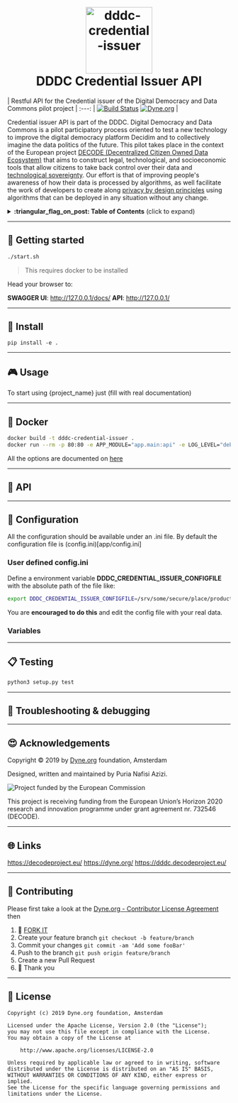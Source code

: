 <h1 align="center">
  <br>
        <a href="https://decodeproject.eu/">
                <img src="https://decodeproject.eu/sites/all/themes/marmelo_base/img/logo.svg" width="150" alt="dddc-credential-issuer">
        </a>
  <br>
  DDDC Credential Issuer API
  <br>
</h1>

| Restful API for the Credential issuer of the Digital Democracy and Data Commons pilot project |
:---:
| [![Build Status](https://travis-ci.com/DECODEproject/dddc-credential-issuer.svg?branch=master)](https://travis-ci.com/DECODEproject/dddc-credential-issuer) [![Dyne.org](https://img.shields.io/badge/%3C%2F%3E%20with%20%E2%9D%A4%20by-Dyne.org-blue.svg)](https://dyne.org) |

Credential issuer API is part of the DDDC.
Digital Democracy and Data Commons is a pilot participatory process oriented to test a new technology to improve the 
digital democracy platform Decidim and to collectively imagine the data politics of the future. This pilot takes place 
in the context of the European project [DECODE (Decentralized Citizen Owned Data Ecosystem)](https://decodeproject.eu) 
that aims to construct legal, technological, and socioeconomic tools that allow citizens to take back control over their
data and [technological sovereignty](https://www.youtube.com/watch?v=RvBRbwBm_nQ). Our effort is that of improving
people's awareness of how their data is processed by algorithms, as well facilitate the work of developers to create along
[privacy by design principles](https://decodeproject.eu/publications/privacy-design-strategies-decode-architecture) 
using algorithms that can be deployed in any situation without any change.


<details>
 <summary><strong>:triangular_flag_on_post: Table of Contents</strong> (click to expand)</summary>

* [Getting started](#rocket_getting-started)
* [Install](#floppy_disk-install)
* [Usage](#video_game-usage)
* [Docker](#whale-docker)
* [API](#honeybee-api)
* [Configuration](#wrench-configuration)
* [Testing](#clipboard-testing)
* [Troubleshooting & debugging](#bug-troubleshooting--debugging)
* [Acknowledgements](#heart_eyes-acknowledgements)
* [Links](#globe_with_meridians-links)
* [Contributing](#busts_in_silhouette-contributing)
* [License](#briefcase-license)
</details>

***
## :rocket: Getting started

```bash
./start.sh
```
> This requires docker to be installed

Head your browser to:

**SWAGGER UI**: http://127.0.0.1/docs/
**API**: http://127.0.0.1/ 


***
## :floppy_disk: Install
```pip install -e .```

***
## :video_game: Usage

To start using {project_name} just (fill with real documentation)

***
## :whale: Docker

```bash
docker build -t dddc-credential-issuer .
docker run --rm -p 80:80 -e APP_MODULE="app.main:api" -e LOG_LEVEL="debug" -it dddc-credential-issuer
```

All the options are documented on [here](https://github.com/tiangolo/uvicorn-gunicorn-fastapi-docker#advanced-usage)

***
## :honeybee: API

***
## :wrench: Configuration

All the configuration should be available under an .ini file.
By default the configuration file is (config.ini)[app/config.ini]

### User defined config.ini
Define a environment variable **DDDC_CREDENTIAL_ISSUER_CONFIGFILE** with the absolute path of the file like:

```bash
export DDDC_CREDENTIAL_ISSUER_CONFIGFILE=/srv/some/secure/place/production.ini
```

You are **encouraged to do this** and edit the config file with your real data.


### Variables


***
## :clipboard: Testing

```bash
python3 setup.py test
```

***
## :bug: Troubleshooting & debugging


***
## :heart_eyes: Acknowledgements

Copyright :copyright: 2019 by [Dyne.org](https://www.dyne.org) foundation, Amsterdam

Designed, written and maintained by Puria Nafisi Azizi.

<img src="https://zenroom.dyne.org/img/ec_logo.png" class="pic" alt="Project funded by the European Commission">

This project is receiving funding from the European Union’s Horizon 2020 research and innovation programme under grant agreement nr. 732546 (DECODE).


***
## :globe_with_meridians: Links

https://decodeproject.eu/
https://dyne.org/
https://dddc.decodeproject.eu/


***
## :busts_in_silhouette: Contributing

Please first take a look at the [Dyne.org - Contributor License Agreement](CONTRIBUTING.md) then

1.  :twisted_rightwards_arrows: [FORK IT](https://github.com/puria/README/fork)
2.  Create your feature branch `git checkout -b feature/branch`
3.  Commit your changes `git commit -am 'Add some fooBar'`
4.  Push to the branch `git push origin feature/branch`
5.  Create a new Pull Request
6.  :pray: Thank you


***
## :briefcase: License

    Copyright (c) 2019 Dyne.org foundation, Amsterdam

    Licensed under the Apache License, Version 2.0 (the "License");
    you may not use this file except in compliance with the License.
    You may obtain a copy of the License at

        http://www.apache.org/licenses/LICENSE-2.0

    Unless required by applicable law or agreed to in writing, software
    distributed under the License is distributed on an "AS IS" BASIS,
    WITHOUT WARRANTIES OR CONDITIONS OF ANY KIND, either express or implied.
    See the License for the specific language governing permissions and
    limitations under the License.

